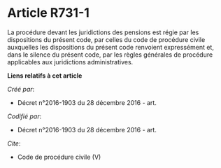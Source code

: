 # Article R731-1

La procédure devant les juridictions des pensions est régie par les dispositions du présent code, par celles du code de
procédure civile auxquelles les dispositions du présent code renvoient expressément et, dans le silence du présent code, par
les règles générales de procédure applicables aux juridictions administratives.

**Liens relatifs à cet article**

_Créé par_:

  - Décret n°2016-1903 du 28 décembre 2016 - art.

_Codifié par_:

  - Décret n°2016-1903 du 28 décembre 2016 - art.

_Cite_:

  - Code de procédure civile (V)
